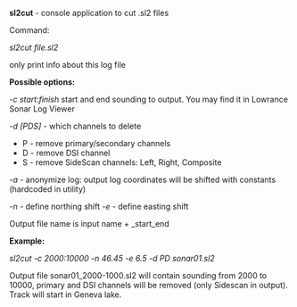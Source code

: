 **sl2cut** - console application to cut .sl2 files


Command:


*sl2cut file.sl2*

only print info about this log file

**Possible options:**

*-c start:finish* start and end sounding to output. You may find it in Lowrance Sonar Log Viewer

*-d [PDS]* - which channels to delete

- P - remove primary/secondary channels
- D - remove DSI channel
- S - remove SideScan channels: Left, Right, Composite

*-a* - anonymize log: output log coordinates will be shifted with constants (hardcoded in utility)

*-n* - define northing shift
*-e* - define easting shift

Output file name is input name + _start_end

**Example:**

*sl2cut -c 2000:10000 -n 46.45 -e 6.5 -d PD sonar01.sl2*

Output file sonar01_2000-1000.sl2 will contain sounding from 2000 to 10000, primary and DSI channels will be removed (only Sidescan in output). Track will start in Geneva lake.
